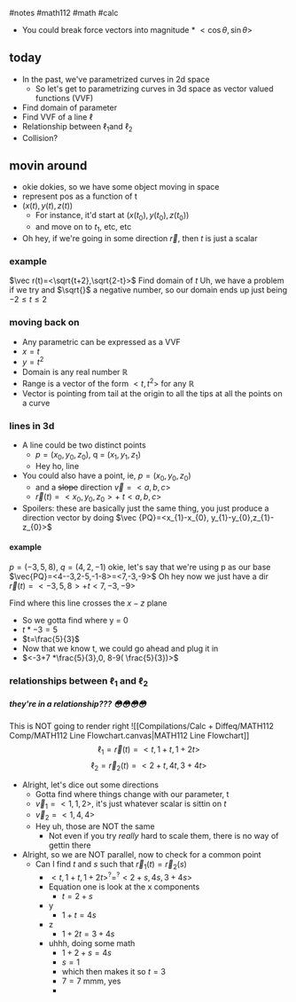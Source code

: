 #notes #math112 #math #calc


- You could break force vectors into magnitude *  $<\cos{\theta},\sin{\theta}>$

## today
- In the past, we've parametrized curves in 2d space
	- So let's get to parametrizing curves in 3d space as vector valued functions (VVF)
- Find domain of parameter
- Find VVF of a line $\ell$ 
- Relationship between $\ell_{1}$and $\ell_{2}$
- Collision?




## movin around
- okie dokies, so we have some object moving in space
- represent pos as a function of t
- $(x(t),y(t),z(t))$
	- For instance, it'd start at $(x(t_{0}),y(t_{0}),z(t_{0}))$
	- and move on to $t_{1}$, etc, etc
- Oh hey, if we're going in some direction $\vec r$, then $t$ is just a scalar


### example
$\vec r(t)=<\sqrt{t+2},\sqrt{2-t}>$
Find domain of $t$
Uh, we have a problem if we try and $\sqrt{}$ a negative number, so our domain ends up just being $-2 \leq t \leq 2$ 


### moving back on
- Any parametric can be expressed as a VVF
- $x=t$
- $y=t^{2}$
- Domain is any real number $\mathbb{R}$ 
- Range is a vector of the form $<t,t^{2}>$ for any $\mathbb{R}$  
- Vector is pointing from tail at the origin to all the tips at all the points on a curve


### lines in 3d
- A line could be two distinct points
	- $p=(x_{0},y_{0},z_{0})$, q = $(x_{1},y_{1},z_{1})$
	- Hey ho, line
- You could also have a point, ie, $p=(x_{0},y_{0},z_{0})$
	- and a ~~slope~~ direction $\vec v = <a,b,c>$
	- $\vec r (t)=<x_{0},y_{0},z_{0}> + \ t<a,b,c>$
- Spoilers: these are basically just the same thing, you just produce a direction vector by doing $\vec {PQ}=<x_{1}-x_{0}, y_{1}-y_{0},z_{1}-z_{0}>$


#### example
$p = (-3,5,8)$, $q=(4,2,-1)$
okie, let's say that we're using p as our base
$\vec{PQ}=<4--3,2-5,-1-8>=<7,-3,-9>$ 
Oh hey now we just have a dir
$\vec r(t)=<-3,5,8> + t<7,-3,-9>$

Find where this line crosses the $x-z$ plane
- So we gotta find where y = 0
- $t*-3=5$
- $t=\frac{5}{3}$
- Now that we know t, we could go ahead and plug it in
- $<-3+7 *\frac{5}{3},0, 8-9( \frac{5}{3})>$


### relationships between $\ell_{1}$ and $\ell_{2}$
##### they're in a relationship??? 😳😳😳😳
This is NOT going to render right
![[Compilations/Calc + Diffeq/MATH112 Comp/MATH112 Line Flowchart.canvas|MATH112 Line Flowchart]]
$$\ell_{1}= \vec r (t) = <t, 1+t, 1+2t>$$
$$\ell_{2}= \vec r_{2}(t) = <2+t, 4t, 3+4t>$$
- Alright, let's dice out some directions
	- Gotta find where things change with our parameter, t
	- $\vec v_{1}=<1,1,2>$, it's just whatever scalar is sittin on $t$
	- $\vec v_{2}= <1,4,4>$
	- Hey uh, those are NOT the same
		- Not even if you try *really* hard to scale them, there is no way of gettin there
- Alright, so we are NOT parallel, now to check for a common point
	- Can I find $t$ and $s$ such that $\vec r_{1}(t)=\vec r_{2}(s)$
		- $<t,1+t,1+2t> ^{?}=^{?}<2+s,4s,3+4s>$
		- Equation one is look at the x components
			- $t=2+s$
		- y
			- $1+t = 4s$
		- z
			- $1+2t=3+4s$
		- uhhh, doing some math
			- $1+2+s = 4s$
			- $s=1$
			- which then makes it so $t=3$
			- $7=7$ mmm, yes
			- 